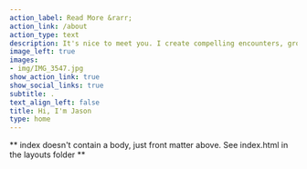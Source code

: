 ```yaml
---
action_label: Read More &rarr;
action_link: /about
action_type: text
description: It's nice to meet you. I create compelling encounters, grow online communities, and help users navigate complex systems with honest words, pictures, videos, and data.
image_left: true
images:
- img/IMG_3547.jpg
show_action_link: true
show_social_links: true
subtitle: .
text_align_left: false
title: Hi, I'm Jason
type: home
---
```


** index doesn't contain a body, just front matter above.
See index.html in the layouts folder **
